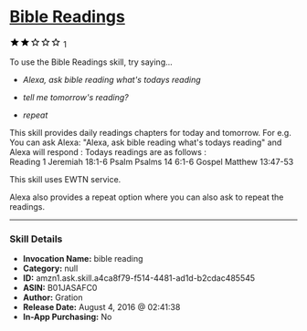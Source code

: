 # [Bible Readings](http://alexa.amazon.com/#skills/amzn1.ask.skill.a4ca8f79-f514-4481-ad1d-b2cdac485545)
![2 stars](../../images/ic_star_black_18dp_1x.png)![2 stars](../../images/ic_star_black_18dp_1x.png)![2 stars](../../images/ic_star_border_black_18dp_1x.png)![2 stars](../../images/ic_star_border_black_18dp_1x.png)![2 stars](../../images/ic_star_border_black_18dp_1x.png) 1

To use the Bible Readings skill, try saying...

* *Alexa, ask bible reading what's todays reading*

* *tell me tomorrow's reading?*

* *repeat*

This skill provides daily readings chapters for today and tomorrow. 
For e.g. You can ask Alexa: "Alexa, ask bible reading what's todays reading" and Alexa will respond : Todays readings are as follows :  
Reading 1 Jeremiah 18:1-6
Psalm Psalms 14 6:1-6
Gospel Matthew 13:47-53

This skill uses EWTN service.

Alexa also provides a repeat option where you can also ask to repeat the readings.

***

### Skill Details

* **Invocation Name:** bible reading
* **Category:** null
* **ID:** amzn1.ask.skill.a4ca8f79-f514-4481-ad1d-b2cdac485545
* **ASIN:** B01JASAFC0
* **Author:** Gration
* **Release Date:** August 4, 2016 @ 02:41:38
* **In-App Purchasing:** No
